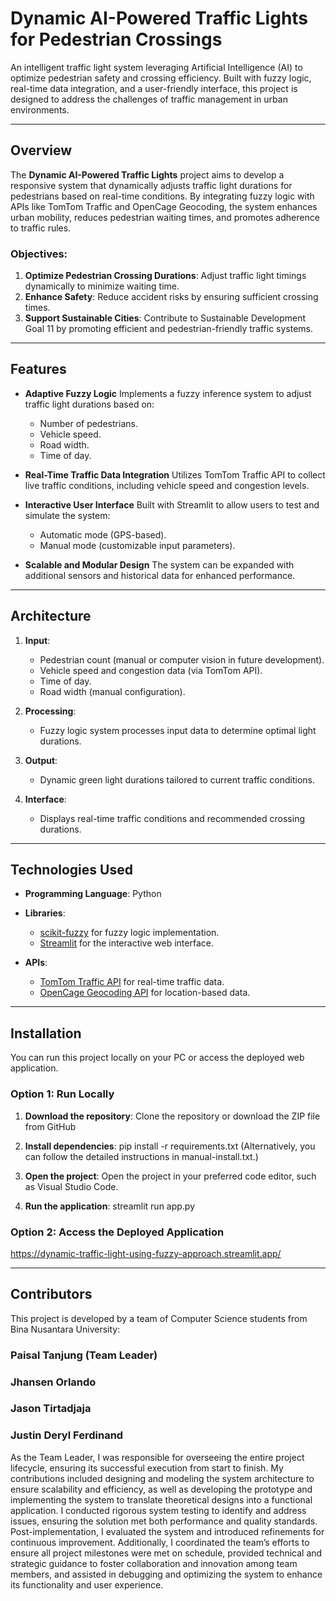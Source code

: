 # Dynamic AI-Powered Traffic Lights for Pedestrian Crossings  

An intelligent traffic light system leveraging Artificial Intelligence (AI) to optimize pedestrian safety and crossing efficiency. Built with fuzzy logic, real-time data integration, and a user-friendly interface, this project is designed to address the challenges of traffic management in urban environments.

---

## Overview

The **Dynamic AI-Powered Traffic Lights** project aims to develop a responsive system that dynamically adjusts traffic light durations for pedestrians based on real-time conditions. By integrating fuzzy logic with APIs like TomTom Traffic and OpenCage Geocoding, the system enhances urban mobility, reduces pedestrian waiting times, and promotes adherence to traffic rules.

### Objectives:
1. **Optimize Pedestrian Crossing Durations**: Adjust traffic light timings dynamically to minimize waiting time.
2. **Enhance Safety**: Reduce accident risks by ensuring sufficient crossing times.
3. **Support Sustainable Cities**: Contribute to Sustainable Development Goal 11 by promoting efficient and pedestrian-friendly traffic systems.

---

## Features

- **Adaptive Fuzzy Logic**
  Implements a fuzzy inference system to adjust traffic light durations based on:
  - Number of pedestrians.
  - Vehicle speed.
  - Road width.
  - Time of day.

- **Real-Time Traffic Data Integration**
  Utilizes TomTom Traffic API to collect live traffic conditions, including vehicle speed and congestion levels.

- **Interactive User Interface**
  Built with Streamlit to allow users to test and simulate the system:
  - Automatic mode (GPS-based).
  - Manual mode (customizable input parameters).

- **Scalable and Modular Design**
  The system can be expanded with additional sensors and historical data for enhanced performance.

---

## Architecture

1. **Input**:
   - Pedestrian count (manual or computer vision in future development).  
   - Vehicle speed and congestion data (via TomTom API).  
   - Time of day.  
   - Road width (manual configuration).  

2. **Processing**:
   - Fuzzy logic system processes input data to determine optimal light durations.  

3. **Output**:
   - Dynamic green light durations tailored to current traffic conditions.  

4. **Interface**:
   - Displays real-time traffic conditions and recommended crossing durations.

---

## Technologies Used

- **Programming Language**: Python  
- **Libraries**:  
  - [scikit-fuzzy](https://pythonhosted.org/scikit-fuzzy/) for fuzzy logic implementation.  
  - [Streamlit](https://streamlit.io/) for the interactive web interface.  

- **APIs**:  
  - [TomTom Traffic API](https://developer.tomtom.com/) for real-time traffic data.  
  - [OpenCage Geocoding API](https://opencagedata.com/) for location-based data.  

---

## Installation

You can run this project locally on your PC or access the deployed web application.

### Option 1: Run Locally

1. **Download the repository**:
   Clone the repository or download the ZIP file from GitHub

2. **Install dependencies**:
   pip install -r requirements.txt (Alternatively, you can follow the detailed instructions in manual-install.txt.)

3. **Open the project**:
    Open the project in your preferred code editor, such as Visual Studio Code.

4. **Run the application**:
    streamlit run app.py

### Option 2: Access the Deployed Application
https://dynamic-traffic-light-using-fuzzy-approach.streamlit.app/

---

## Contributors  
This project is developed by a team of Computer Science students from Bina Nusantara University:

### Paisal Tanjung (Team Leader)  
### Jhansen Orlando  
### Jason Tirtadjaja  
### Justin Deryl Ferdinand  

As the Team Leader, I was responsible for overseeing the entire project lifecycle, ensuring its successful execution from start to finish. My contributions included designing and modeling the system architecture to ensure scalability and efficiency, as well as developing the prototype and implementing the system to translate theoretical designs into a functional application. I conducted rigorous system testing to identify and address issues, ensuring the solution met both performance and quality standards. Post-implementation, I evaluated the system and introduced refinements for continuous improvement. Additionally, I coordinated the team’s efforts to ensure all project milestones were met on schedule, provided technical and strategic guidance to foster collaboration and innovation among team members, and assisted in debugging and optimizing the system to enhance its functionality and user experience.



